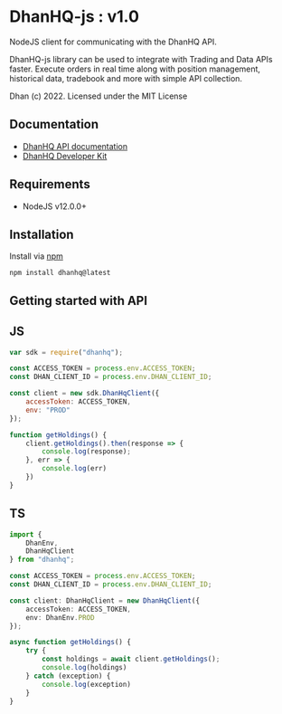 # DhanHQ-js : v1.0

NodeJS client for communicating with the DhanHQ API.

DhanHQ-js library can be used to integrate with Trading and Data APIs faster. Execute orders in real time along with position management, historical data, tradebook and more with simple API collection.

Dhan (c) 2022. Licensed under the MIT License

## Documentation

- [DhanHQ API documentation](https://dhanhq.co/docs/v1/)
- [DhanHQ Developer Kit](https://api.dhan.co/)

## Requirements

- NodeJS v12.0.0+

## Installation

Install via [npm](https://www.npmjs.com/package/dhanhq)

    npm install dhanhq@latest

## Getting started with API

## JS

```javascript
var sdk = require("dhanhq");

const ACCESS_TOKEN = process.env.ACCESS_TOKEN;
const DHAN_CLIENT_ID = process.env.DHAN_CLIENT_ID;

const client = new sdk.DhanHqClient({
    accessToken: ACCESS_TOKEN,
    env: "PROD"
});

function getHoldings() {
    client.getHoldings().then(response => {
        console.log(response);
    }, err => {
        console.log(err)
    })
}
```

## TS

```typescript
import {
    DhanEnv,
    DhanHqClient
} from "dhanhq";

const ACCESS_TOKEN = process.env.ACCESS_TOKEN;
const DHAN_CLIENT_ID = process.env.DHAN_CLIENT_ID;

const client: DhanHqClient = new DhanHqClient({
    accessToken: ACCESS_TOKEN,
    env: DhanEnv.PROD
});

async function getHoldings() {
    try {
        const holdings = await client.getHoldings();
        console.log(holdings)
    } catch (exception) {
        console.log(exception)
    }
}
```
